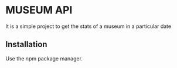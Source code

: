 # MUSEUM API

It is a simple project to get the stats of a museum in a particular date

## Installation
Use the npm package manager.
````npm i --save {express,ejs,axios}
````



